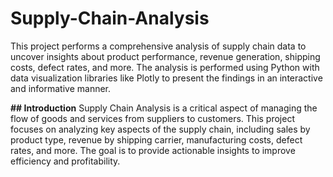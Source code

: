 # Supply-Chain-Analysis
This project performs a comprehensive analysis of supply chain data to uncover insights about product performance, revenue generation, shipping costs, defect rates, and more. The analysis is performed using Python with data visualization libraries like Plotly to present the findings in an interactive and informative manner.

 **## Introduction**
Supply Chain Analysis is a critical aspect of managing the flow of goods and services from suppliers to customers. This project focuses on analyzing key aspects of the supply chain, including sales by product type, revenue by shipping carrier, manufacturing costs, defect rates, and more. The goal is to provide actionable insights to improve efficiency and profitability.
